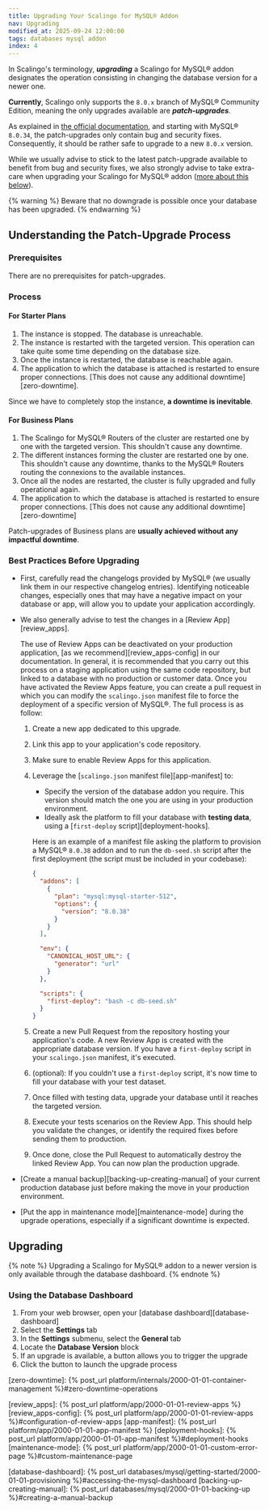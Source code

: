 ```yaml
---
title: Upgrading Your Scalingo for MySQL® Addon
nav: Upgrading
modified_at: 2025-09-24 12:00:00
tags: databases mysql addon
index: 4
---
```


In Scalingo's terminology, ***upgrading*** a Scalingo for MySQL® addon
designates the operation consisting in changing the database version for a
newer one.

**Currently**, Scalingo only supports the `8.0.x` branch of MySQL® Community
Edition, meaning the only upgrades available are ***patch-upgrades***.

As explained in [the official documentation][mysql-lts], and starting with
MySQL® `8.0.34`, the patch-upgrades only contain bug and security fixes.
Consequently, it should be rather safe to upgrade to a new `8.0.x` version.

While we usually advise to stick to the latest patch-upgrade available to
benefit from bug and security fixes, we also strongly advise to take extra-care
when upgrading your Scalingo for MySQL® addon ([more about this
below](#best-practices-before-upgrading)).

{% warning %}
Beware that no downgrade is possible once your database has been upgraded.
{% endwarning %}


## Understanding the Patch-Upgrade Process

### Prerequisites

There are no prerequisites for patch-upgrades.

### Process

#### For Starter Plans

1. The instance is stopped. The database is unreachable.
2. The instance is restarted with the targeted version. This operation can take
   quite some time depending on the database size.
3. Once the instance is restarted, the database is reachable again.
4. The application to which the database is attached is restarted to ensure
   proper connections. [This does not cause any additional
   downtime][zero-downtime].

Since we have to completely stop the instance, **a downtime is inevitable**.

#### For Business Plans

1. The Scalingo for MySQL® Routers of the cluster are restarted one by one with
   the targeted version. This shouldn't cause any downtime.
2. The different instances forming the cluster are restarted one by one. This
   shouldn't cause any downtime, thanks to the MySQL® Routers routing the
   connexions to the available instances.
3. Once all the nodes are restarted, the cluster is fully upgraded and fully
   operational again.
4. The application to which the database is attached is restarted to ensure
   proper connections. [This does not cause any additional
   downtime][zero-downtime]

Patch-upgrades of Business plans are **usually achieved without any impactful
downtime**.

### Best Practices Before Upgrading

- First, carefully read the changelogs provided by MySQL® (we usually link them
  in our respective changelog entries). Identifying noticeable changes,
  especially ones that may have a negative impact on your database or app, will
  allow you to update your application accordingly.

- We also generally advise to test the changes in a [Review App][review_apps].

  The use of Review Apps can be deactivated on your production application, [as
  we recommend][review_apps-config] in our documentation. In general, it is
  recommended that you carry out this process on a staging application using
  the same code repository, but linked to a database with no production or
  customer data. Once you have activated the Review Apps feature, you can
  create a pull request in which you can modify the `scalingo.json` manifest
  file to force the deployment of a specific version of MySQL®. The full
  process is as follow:

  1. Create a new app dedicated to this upgrade.
  2. Link this app to your application's code repository.
  3. Make sure to enable Review Apps for this application.
  4. Leverage the [`scalingo.json` manifest file][app-manifest] to:
     - Specify the version of the database addon you require. This version
       should match the one you are using in your production environment.
     - Ideally ask the platform to fill your database with **testing data**,
       using a [`first-deploy` script][deployment-hooks].

     Here is an example of a manifest file asking the platform to provision a
     MySQL® `8.0.38` addon and to run the `db-seed.sh` script after the
     first deployment (the script must be included in your codebase):
     ```json
     {
       "addons": [
         {
           "plan": "mysql:mysql-starter-512",
           "options": {
             "version": "8.0.38"
           }
         }
       ],

       "env": {
         "CANONICAL_HOST_URL": {
           "generator": "url"
         }
       },

       "scripts": {
         "first-deploy": "bash -c db-seed.sh"
       }
     }
     ```
  5. Create a new Pull Request from the repository hosting your application's
     code. A new Review App is created with the appropriate database version.
     If you have a `first-deploy` script in your `scalingo.json` manifest, it's
     executed.
  6. (optional): If you couldn't use a `first-deploy` script, it's now
     time to fill your database with your test dataset.
  7. Once filled with testing data, upgrade your database until it reaches the
     targeted version.
  8. Execute your tests scenarios on the Review App. This should help you
     validate the changes, or identify the required fixes before sending them
     to production.
  9. Once done, close the Pull Request to automatically destroy the linked
     Review App. You can now plan the production upgrade.

- [Create a manual backup][backing-up-creating-manual] of your current
  production database just before making the move in your production
  environment.

- [Put the app in maintenance mode][maintenance-mode] during the upgrade
  operations, especially if a significant downtime is expected.


## Upgrading

{% note %}
Upgrading a Scalingo for MySQL® addon to a newer version is only available
through the database dashboard.
{% endnote %}

### Using the Database Dashboard

1. From your web browser, open your [database dashboard][database-dashboard]
2. Select the **Settings** tab
3. In the **Settings** submenu, select the **General** tab
4. Locate the **Database Version** block
5. If an upgrade is available, a button allows you to trigger the upgrade
6. Click the button to launch the upgrade process


[mysql-lts]: https://dev.mysql.com/blog-archive/introducing-mysql-innovation-and-long-term-support-lts-versions/

[zero-downtime]: {% post_url platform/internals/2000-01-01-container-management %}#zero-downtime-operations

[review_apps]: {% post_url platform/app/2000-01-01-review-apps %}
[review_apps-config]: {% post_url platform/app/2000-01-01-review-apps %}#configuration-of-review-apps
[app-manifest]: {% post_url platform/app/2000-01-01-app-manifest %}
[deployment-hooks]: {% post_url platform/app/2000-01-01-app-manifest %}#deployment-hooks
[maintenance-mode]: {% post_url platform/app/2000-01-01-custom-error-page %}#custom-maintenance-page


[database-dashboard]: {% post_url databases/mysql/getting-started/2000-01-01-provisioning %}#accessing-the-mysql-dashboard
[backing-up-creating-manual]: {% post_url databases/mysql/2000-01-01-backing-up %}#creating-a-manual-backup
